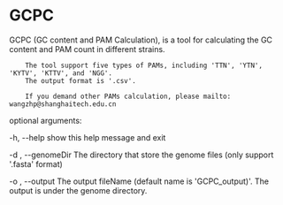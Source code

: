 # GCPC

GCPC (GC content and PAM Calculation), is a tool for calculating the GC content and PAM count in different strains.

        The tool support five types of PAMs, including 'TTN', 'YTN', 'KYTV', 'KTTV', and 'NGG'.
        The output format is '.csv'.

        If you demand other PAMs calculation, please mailto: wangzhp@shanghaitech.edu.cn

optional arguments:

-h, --help         show this help message and exit

-d , --genomeDir   The directory that store the genome files (only support '.fasta' format)

-o , --output      The output fileName (default name is 'GCPC_output)'. The output is under the genome directory.

